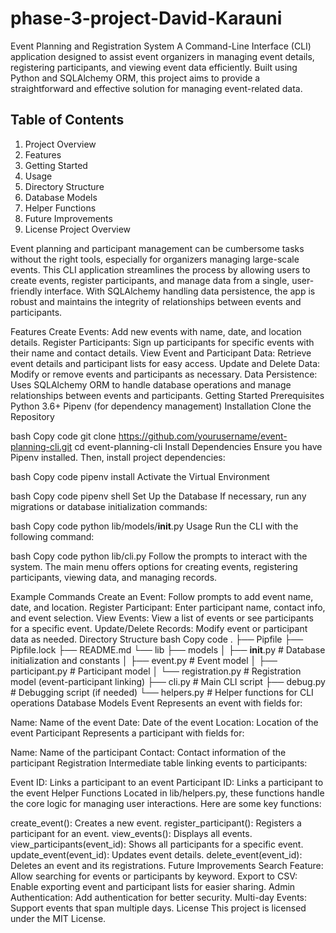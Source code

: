 # phase-3-project-David-Karauni

Event Planning and Registration System
A Command-Line Interface (CLI) application designed to assist event organizers in managing event details, registering participants, and viewing event data efficiently. Built using Python and SQLAlchemy ORM, this project aims to provide a straightforward and effective solution for managing event-related data.

## Table of Contents
1. Project Overview
2. Features
3. Getting Started
4. Usage
5. Directory Structure
6. Database Models
7. Helper Functions
8. Future Improvements
9. License
Project Overview

Event planning and participant management can be cumbersome tasks without the right tools, especially for organizers managing large-scale events. This CLI application streamlines the process by allowing users to create events, register participants, and manage data from a single, user-friendly interface. With SQLAlchemy handling data persistence, the app is robust and maintains the integrity of relationships between events and participants.

Features
Create Events: Add new events with name, date, and location details.
Register Participants: Sign up participants for specific events with their name and contact details.
View Event and Participant Data: Retrieve event details and participant lists for easy access.
Update and Delete Data: Modify or remove events and participants as necessary.
Data Persistence: Uses SQLAlchemy ORM to handle database operations and manage relationships between events and participants.
Getting Started
Prerequisites
Python 3.6+
Pipenv (for dependency management)
Installation
Clone the Repository

bash
Copy code
git clone https://github.com/yourusername/event-planning-cli.git
cd event-planning-cli
Install Dependencies Ensure you have Pipenv installed. Then, install project dependencies:

bash
Copy code
pipenv install
Activate the Virtual Environment

bash
Copy code
pipenv shell
Set Up the Database If necessary, run any migrations or database initialization commands:

bash
Copy code
python lib/models/__init__.py
Usage
Run the CLI with the following command:

bash
Copy code
python lib/cli.py
Follow the prompts to interact with the system. The main menu offers options for creating events, registering participants, viewing data, and managing records.

Example Commands
Create an Event: Follow prompts to add event name, date, and location.
Register Participant: Enter participant name, contact info, and event selection.
View Events: View a list of events or see participants for a specific event.
Update/Delete Records: Modify event or participant data as needed.
Directory Structure
bash
Copy code
.
├── Pipfile
├── Pipfile.lock
├── README.md
└── lib
    ├── models
    │   ├── __init__.py         # Database initialization and constants
    │   ├── event.py            # Event model
    │   ├── participant.py      # Participant model
    │   └── registration.py     # Registration model (event-participant linking)
    ├── cli.py                  # Main CLI script
    ├── debug.py                # Debugging script (if needed)
    └── helpers.py              # Helper functions for CLI operations
Database Models
Event
Represents an event with fields for:

Name: Name of the event
Date: Date of the event
Location: Location of the event
Participant
Represents a participant with fields for:

Name: Name of the participant
Contact: Contact information of the participant
Registration
Intermediate table linking events to participants:

Event ID: Links a participant to an event
Participant ID: Links a participant to the event
Helper Functions
Located in lib/helpers.py, these functions handle the core logic for managing user interactions. Here are some key functions:

create_event(): Creates a new event.
register_participant(): Registers a participant for an event.
view_events(): Displays all events.
view_participants(event_id): Shows all participants for a specific event.
update_event(event_id): Updates event details.
delete_event(event_id): Deletes an event and its registrations.
Future Improvements
Search Feature: Allow searching for events or participants by keyword.
Export to CSV: Enable exporting event and participant lists for easier sharing.
Admin Authentication: Add authentication for better security.
Multi-day Events: Support events that span multiple days.
License
This project is licensed under the MIT License.
